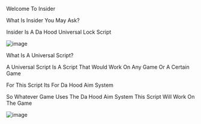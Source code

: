 Welcome To Insider

What Is Insider You May Ask?

Insider Is A Da Hood Universal Lock Script

![image](https://user-images.githubusercontent.com/125096932/233907501-3a4d3ee1-0774-44c1-8f7c-20740d8f783a.png)

What Is A Universal Script?

A Universal Script Is A Script That Would Work On Any Game Or A Certain Game

For This Script Its For Da Hood Aim System

So Whatever Game Uses The Da Hood Aim System This Script Will Work On The Game
 
![image](https://user-images.githubusercontent.com/125096932/233908134-d5650312-d309-42c3-a465-82ca1f7d7bf0.png)
 


